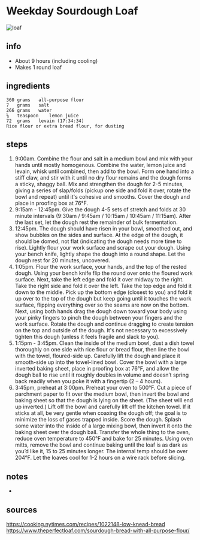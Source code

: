 # Weekday Sourdough Loaf  
![loaf](https://static01.nyt.com/images/2021/05/05/dining/03Kenjirex2/merlin_186913383_1f91b6ab-1ccd-4d4b-b892-defc19633901-articleLarge.jpg)

## info  
* About 9 hours (including cooling)  
* Makes 1 round loaf  

## ingredients  
```
360	grams	all-purpose flour
7	grams	salt
266	grams	water
⅛	teaspoon	lemon juice
72	grams	levain (17:34:34)
Rice flour or extra bread flour, for dusting
```

## steps  
1. 9:00am. Combine the flour and salt in a medium bowl and mix with your hands until mostly homogenous. Combine the water, lemon juice and levain, whisk until combined, then add to the bowl. Form one hand into a stiff claw, and stir with it until no dry flour remains and the dough forms a sticky, shaggy ball. Mix and strengthen the dough for 2-5 minutes, giving a series of slap/folds (pickup one side and fold it over, rotate the bowl and repeat) until it's cohesive and smooths. Cover the dough and place in proofing box at 76°F.
2. 9:15am - 12:45pm. Give the dough 4-5 sets of stretch and folds at 30 minute intervals (9:30am / 9:45am / 10:15am / 10:45am / 11:15am). After the last set, let the dough rest the remainder of bulk fermentation.
3. 12:45pm. The dough should have risen in your bowl, smoothed out, and show bubbles on the sides and surface. At the edge of the dough, it should be domed, not flat (indicating the dough needs more time to rise). Lightly flour your work surface and scrape out your dough. Using your bench knife, lightly shape the dough into a round shape. Let the dough rest for 20 minutes, uncovered.
4. 1:05pm. Flour the work surface, your hands, and the top of the rested dough. Using your bench knife flip the round over onto the floured work surface. Next, take the left edge and fold it over midway to the right. Take the right side and fold it over the left. Take the top edge and fold it down to the middle. Pick up the bottom edge (closest to you) and fold it up over to the top of the dough but keep going until it touches the work surface, flipping everything over so the seams are now on the bottom. Next, using both hands drag the dough down toward your body using your pinky fingers to pinch the dough between your fingers and the work surface. Rotate the dough and continue dragging to create tension on the top and outside of the dough. It's not necessary to excessively tighten this dough (unless it feels fragile and slack to you).
5. 1:15pm - 3:45pm. Clean the inside of the medium bowl, dust a dish towel thoroughly on one side with rice flour or bread flour, then line the bowl with the towel, floured-side up. Carefully lift the dough and place it smooth-side up into the towel-lined bowl. Cover the bowl with a large inverted baking sheet, place in proofing box at 76°F, and allow the dough ball to rise until it roughly doubles in volume and doesn’t spring back readily when you poke it with a fingertip (2 – 4 hours).
6. 3:45pm, preheat at 3:00pm. Preheat your oven to 500°F. Cut a piece of parchment paper to fit over the medium bowl, then invert the bowl and baking sheet so that the dough is lying on the sheet. (The sheet will end up inverted.) Lift off the bowl and carefully lift off the kitchen towel. If it sticks at all, be very gentle when coaxing the dough off; the goal is to minimize the loss of gases trapped inside. Score the dough. Splash some water into the inside of a large mixing bowl, then invert it onto the baking sheet over the dough ball. Transfer the whole thing to the oven, reduce oven temperature to 450°F and bake for 25 minutes. Using oven mitts, remove the bowl and continue baking until the loaf is as dark as you’d like it, 15 to 25 minutes longer. The internal temp should be over 204°F. Let the loaves cool for 1-2 hours on a wire rack before slicing.

## notes  
* 

## sources   
https://cooking.nytimes.com/recipes/1022148-low-knead-bread  
https://www.theperfectloaf.com/sourdough-bread-with-all-purpose-flour/  
